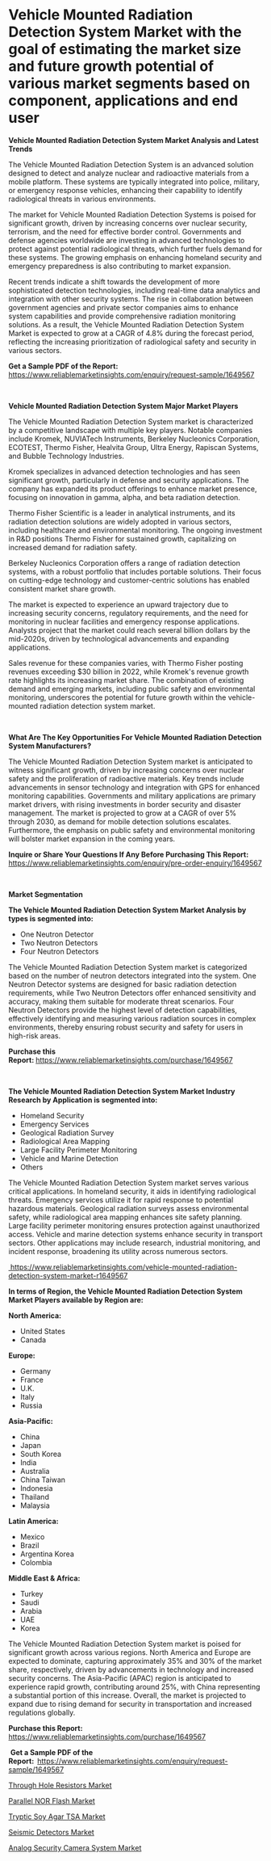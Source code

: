 <p><h1>Vehicle Mounted Radiation Detection System Market with the goal of estimating the market size and future growth potential of various market segments based on component, applications and end user</h1></p><p><strong>Vehicle Mounted Radiation Detection System Market Analysis and Latest Trends</strong></p>
<p><p>The Vehicle Mounted Radiation Detection System is an advanced solution designed to detect and analyze nuclear and radioactive materials from a mobile platform. These systems are typically integrated into police, military, or emergency response vehicles, enhancing their capability to identify radiological threats in various environments.</p><p>The market for Vehicle Mounted Radiation Detection Systems is poised for significant growth, driven by increasing concerns over nuclear security, terrorism, and the need for effective border control. Governments and defense agencies worldwide are investing in advanced technologies to protect against potential radiological threats, which further fuels demand for these systems. The growing emphasis on enhancing homeland security and emergency preparedness is also contributing to market expansion.</p><p>Recent trends indicate a shift towards the development of more sophisticated detection technologies, including real-time data analytics and integration with other security systems. The rise in collaboration between government agencies and private sector companies aims to enhance system capabilities and provide comprehensive radiation monitoring solutions. As a result, the Vehicle Mounted Radiation Detection System Market is expected to grow at a CAGR of 4.8% during the forecast period, reflecting the increasing prioritization of radiological safety and security in various sectors.</p></p>
<p><strong>Get a Sample PDF of the Report:&nbsp;</strong> <a href="https://www.reliablemarketinsights.com/enquiry/request-sample/1649567?utm_campaign=1197&utm_medium=2&utm_source=Github&utm_content=ia&utm_term=19102024&utm_id=vehicle-mounted-radiation-detection-system">https://www.reliablemarketinsights.com/enquiry/request-sample/1649567</a></p>
<p>&nbsp;</p>
<p><strong>Vehicle Mounted Radiation Detection System Major Market Players</strong></p>
<p><p>The Vehicle Mounted Radiation Detection System market is characterized by a competitive landscape with multiple key players. Notable companies include Kromek, NUVIATech Instruments, Berkeley Nucleonics Corporation, ECOTEST, Thermo Fisher, Healvita Group, Ultra Energy, Rapiscan Systems, and Bubble Technology Industries.</p><p>Kromek specializes in advanced detection technologies and has seen significant growth, particularly in defense and security applications. The company has expanded its product offerings to enhance market presence, focusing on innovation in gamma, alpha, and beta radiation detection.</p><p>Thermo Fisher Scientific is a leader in analytical instruments, and its radiation detection solutions are widely adopted in various sectors, including healthcare and environmental monitoring. The ongoing investment in R&D positions Thermo Fisher for sustained growth, capitalizing on increased demand for radiation safety.</p><p>Berkeley Nucleonics Corporation offers a range of radiation detection systems, with a robust portfolio that includes portable solutions. Their focus on cutting-edge technology and customer-centric solutions has enabled consistent market share growth.</p><p>The market is expected to experience an upward trajectory due to increasing security concerns, regulatory requirements, and the need for monitoring in nuclear facilities and emergency response applications. Analysts project that the market could reach several billion dollars by the mid-2020s, driven by technological advancements and expanding applications.</p><p>Sales revenue for these companies varies, with Thermo Fisher posting revenues exceeding $30 billion in 2022, while Kromek's revenue growth rate highlights its increasing market share. The combination of existing demand and emerging markets, including public safety and environmental monitoring, underscores the potential for future growth within the vehicle-mounted radiation detection system market.</p></p>
<p>&nbsp;</p>
<p><strong>What Are The Key Opportunities For Vehicle Mounted Radiation Detection System Manufacturers?</strong></p>
<p><p>The Vehicle Mounted Radiation Detection System market is anticipated to witness significant growth, driven by increasing concerns over nuclear safety and the proliferation of radioactive materials. Key trends include advancements in sensor technology and integration with GPS for enhanced monitoring capabilities. Governments and military applications are primary market drivers, with rising investments in border security and disaster management. The market is projected to grow at a CAGR of over 5% through 2030, as demand for mobile detection solutions escalates. Furthermore, the emphasis on public safety and environmental monitoring will bolster market expansion in the coming years.</p></p>
<p><strong>Inquire or Share Your Questions If Any Before Purchasing This Report:</strong> <a href="https://www.reliablemarketinsights.com/enquiry/pre-order-enquiry/1649567?utm_campaign=1197&utm_medium=2&utm_source=Github&utm_content=ia&utm_term=19102024&utm_id=vehicle-mounted-radiation-detection-system">https://www.reliablemarketinsights.com/enquiry/pre-order-enquiry/1649567</a></p>
<p>&nbsp;</p>
<p><strong>Market Segmentation</strong></p>
<p><strong>The Vehicle Mounted Radiation Detection System Market Analysis by types is segmented into:</strong></p>
<p><ul><li>One Neutron Detector</li><li>Two Neutron Detectors</li><li>Four Neutron Detectors</li></ul></p>
<p><p>The Vehicle Mounted Radiation Detection System market is categorized based on the number of neutron detectors integrated into the system. One Neutron Detector systems are designed for basic radiation detection requirements, while Two Neutron Detectors offer enhanced sensitivity and accuracy, making them suitable for moderate threat scenarios. Four Neutron Detectors provide the highest level of detection capabilities, effectively identifying and measuring various radiation sources in complex environments, thereby ensuring robust security and safety for users in high-risk areas.</p></p>
<p><strong>Purchase this Report:&nbsp;</strong><a href="https://www.reliablemarketinsights.com/purchase/1649567?utm_campaign=1197&utm_medium=2&utm_source=Github&utm_content=ia&utm_term=19102024&utm_id=vehicle-mounted-radiation-detection-system">https://www.reliablemarketinsights.com/purchase/1649567</a></p>
<p>&nbsp;</p>
<p><strong>The Vehicle Mounted Radiation Detection System Market Industry Research by Application is segmented into:</strong></p>
<p><ul><li>Homeland Security</li><li>Emergency Services</li><li>Geological Radiation Survey</li><li>Radiological Area Mapping</li><li>Large Facility Perimeter Monitoring</li><li>Vehicle and Marine Detection</li><li>Others</li></ul></p>
<p><p>The Vehicle Mounted Radiation Detection System market serves various critical applications. In homeland security, it aids in identifying radiological threats. Emergency services utilize it for rapid response to potential hazardous materials. Geological radiation surveys assess environmental safety, while radiological area mapping enhances site safety planning. Large facility perimeter monitoring ensures protection against unauthorized access. Vehicle and marine detection systems enhance security in transport sectors. Other applications may include research, industrial monitoring, and incident response, broadening its utility across numerous sectors.</p></p>
<p><a href="https://www.reliablemarketinsights.com/vehicle-mounted-radiation-detection-system-market-r1649567?utm_campaign=1197&utm_medium=2&utm_source=Github&utm_content=ia&utm_term=19102024&utm_id=vehicle-mounted-radiation-detection-system">&nbsp;https://www.reliablemarketinsights.com/vehicle-mounted-radiation-detection-system-market-r1649567</a></p>
<p><strong>In terms of Region, the Vehicle Mounted Radiation Detection System Market Players available by Region are:</strong></p>
<p>
    <p> <strong> North America: </strong>
        <ul>
            <li>United States</li>
            <li>Canada</li>
        </ul>
        </p> 
    <p> <strong> Europe: </strong>
        <ul>
            <li>Germany</li>
            <li>France</li>
            <li>U.K.</li>
            <li>Italy</li>
            <li>Russia</li>
        </ul>
        </p> 
    <p> <strong> Asia-Pacific: </strong>
        <ul>
            <li>China</li>
            <li>Japan</li>
            <li>South Korea</li>
            <li>India</li>
            <li>Australia</li>
            <li>China Taiwan</li>
            <li>Indonesia</li>
            <li>Thailand</li>
            <li>Malaysia</li>
        </ul>
        </p> 
    <p> <strong> Latin America: </strong>
        <ul>
            <li>Mexico</li>
            <li>Brazil</li>
            <li>Argentina Korea</li>
            <li>Colombia</li>
        </ul>
        </p> 
    <p> <strong> Middle East & Africa: </strong>
        <ul>
            <li>Turkey</li>
            <li>Saudi</li>
            <li>Arabia</li>
            <li>UAE</li>
            <li>Korea</li>
        </ul>
    </p>
    </p>
<p><p>The Vehicle Mounted Radiation Detection System market is poised for significant growth across various regions. North America and Europe are expected to dominate, capturing approximately 35% and 30% of the market share, respectively, driven by advancements in technology and increased security concerns. The Asia-Pacific (APAC) region is anticipated to experience rapid growth, contributing around 25%, with China representing a substantial portion of this increase. Overall, the market is projected to expand due to rising demand for security in transportation and increased regulations globally.</p></p>
<p><strong>Purchase this Report: </strong><a href="https://www.reliablemarketinsights.com/purchase/1649567?utm_campaign=1197&utm_medium=2&utm_source=Github&utm_content=ia&utm_term=19102024&utm_id=vehicle-mounted-radiation-detection-system">https://www.reliablemarketinsights.com/purchase/1649567</a></p>
<p>&nbsp;<strong>Get a Sample PDF of the Report:&nbsp;&nbsp;</strong><a href="https://www.reliablemarketinsights.com/enquiry/request-sample/1649567?utm_campaign=1197&utm_medium=2&utm_source=Github&utm_content=ia&utm_term=19102024&utm_id=vehicle-mounted-radiation-detection-system">https://www.reliablemarketinsights.com/enquiry/request-sample/1649567</a></p>
<p><strong></strong></p>
<p><p><a href="https://www.linkedin.com/pulse/global-through-hole-resistors-market-exploring-share-trends-p6yrc?utm_campaign=1197&utm_medium=2&utm_source=Github&utm_content=ia&utm_term=19102024&utm_id=vehicle-mounted-radiation-detection-system">Through Hole Resistors Market</a></p><p><a href="https://www.linkedin.com/pulse/strategic-roadmap-global-parallel-nor-flash-market-nszoc?utm_campaign=1197&utm_medium=2&utm_source=Github&utm_content=ia&utm_term=19102024&utm_id=vehicle-mounted-radiation-detection-system">Parallel NOR Flash Market</a></p><p><a href="https://www.linkedin.com/pulse/global-tryptic-soy-agar-tsa-market-product-types-applications-ssttc?utm_campaign=1197&utm_medium=2&utm_source=Github&utm_content=ia&utm_term=19102024&utm_id=vehicle-mounted-radiation-detection-system">Tryptic Soy Agar TSA Market</a></p><p><a href="https://www.linkedin.com/pulse/seismic-detectors-market-trends-insights-type-application-analysis-acjvc?utm_campaign=1197&utm_medium=2&utm_source=Github&utm_content=ia&utm_term=19102024&utm_id=vehicle-mounted-radiation-detection-system">Seismic Detectors Market</a></p><p><a href="https://www.linkedin.com/pulse/analog-security-camera-system-market-evolution-future-74pec?utm_campaign=1197&utm_medium=2&utm_source=Github&utm_content=ia&utm_term=19102024&utm_id=vehicle-mounted-radiation-detection-system">Analog Security Camera System Market</a></p></p>